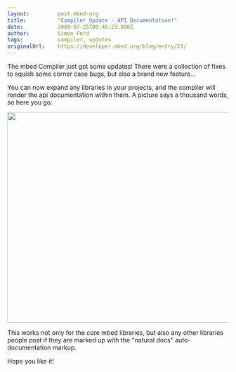 ```yaml
---
layout:         post-mbed-org
title:          "Compiler Update - API Documentation!"
date:           2009-07-25T09:46:23.000Z
author:         Simon Ford
tags:           compiler, updates
originalUrl:    https://developer.mbed.org/blog/entry/21/
---
```


<p>The mbed Compiler just got some updates!&#xA0;There were a collection
  of fixes to squish some corner case bugs, but also a brand new feature...</p>
<p>You can now expand any libraries in your projects, and the compiler will
  render the api documentation within them. A picture says a thousand words,
  so here you go:</p>
<p>
  <img alt="" height="480" src="https://developer.mbed.org/projects/cookbook/svn/img/api-viewer.png"
  width="640">
</p>
<p>This works not only for the core mbed libraries, but also any other libraries
  people post if they are marked up with the &quot;natural docs&quot; auto-documentation
  markup.</p>
<p>Hope you like it!</p>
